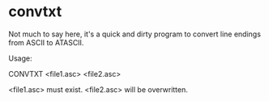 convtxt
=======

Not much to say here, it's a quick and dirty program to convert line endings from ASCII to ATASCII.

Usage:

CONVTXT <file1.asc> <file2.asc>

<file1.asc> must exist. <file2.asc> will be overwritten.
